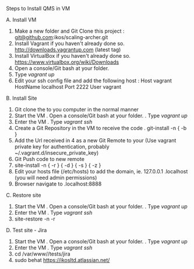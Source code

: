 Steps to Install QMS in VM

A. Install VM

1. Make a new folder <VM> and Git Clone this project : git@github.com:ikos/scaling-archer.git
2. Install Vagrant if you haven't already done so.	http://downloads.vagrantup.com (latest tag)
3. Install VirtualBox if you haven't already done so.	https://www.virtualbox.org/wiki/Downloads
4. Open a console/Git bash at your <VM> folder.
5. Type _vagrant up<enter>_
6. Edit your ssh config file and add the following host :
		Host vagrant
		HostName localhost
		Port 2222
		User vagrant

		
B. Install Site

1. <host> Git clone the <project> to you computer in the normal manner
2. <host> Start the VM
	. Open a console/Git bash at your <VM> folder.
	. Type _vagrant up<enter>_
3. <host> Enter the VM 
	. Type _vagrant ssh_
4. <vm> Create a Git Repository in the VM to receive the code
	. git-install -n <project> { -b <git branch> }
5. <host> Add the Url received in 4 as a new Git Remote to your <project> (Use vagrant private key for authentication, probably  ~/.vagrant.d/insecure_private_key)
6. <host> Git Push code to new remote
7. <vm> site-install -n <project> { -r <path to sql file to restore> } { -d <path to drupal docroot> } { -s <subdomain> } { -z <drop DB> }
8. Edit your hosts file (/etc/hosts) to add the domain, ie. 127.0.0.1 <project>.localhost (you will need admin permissions)
9. <host> Browser navigate to <project>.localhost:8888


C. Restore site

1. <host> Start the VM
	. Open a console/Git bash at your <VM> folder.
	. Type _vagrant up<enter>_
2. <host> Enter the VM 
	. Type _vagrant ssh_
3. <vm> site-restore -n <project> -r <path to sql file to restore>


D. Test site - Jira

1. <host> Start the VM
	. Open a console/Git bash at your <VM> folder.
	. Type _vagrant up<enter>_
2. <host> Enter the VM 
	. Type _vagrant ssh_
3. <vm> cd /var/www/<project>/tests/jira
4. <vm> sudo behat https://ikosltd.atlassian.net/

 